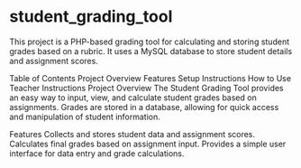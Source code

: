 # student_grading_tool
This project is a PHP-based grading tool for calculating and storing student grades based on a rubric. It uses a MySQL database to store student details and assignment scores.

Table of Contents
Project Overview
Features
Setup Instructions
How to Use
Teacher Instructions
Project Overview
The Student Grading Tool provides an easy way to input, view, and calculate student grades based on assignments. Grades are stored in a database, allowing for quick access and manipulation of student information.

Features
Collects and stores student data and assignment scores.
Calculates final grades based on assignment input.
Provides a simple user interface for data entry and grade calculations.
